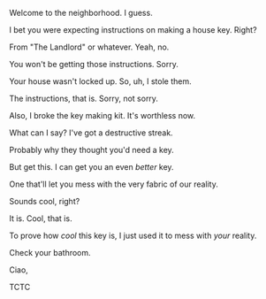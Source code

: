 Welcome to the neighborhood. I guess.

I bet you were expecting instructions on making a house key. Right?

From "The Landlord" or whatever. Yeah, no.

You won't be getting those instructions. Sorry.

Your house wasn't locked up. So, uh, I stole them.

The instructions, that is. Sorry, not sorry.

Also, I broke the key making kit. It's worthless now.

What can I say? I've got a destructive streak.

Probably why they thought you'd need a key.

But get this. I can get you an even *better* key.

One that'll let you mess with the very fabric of our reality.

Sounds cool, right?

It is. Cool, that is.

To prove how *cool* this key is, I just used it to mess with *your* reality.

Check your bathroom.

Ciao,

TCTC